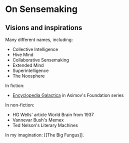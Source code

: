 # On Sensemaking



## Visions and inspirations 
Many different names, including: 

- Collective Intelligence 
- Hive Mind 
- Collaborative Sensemaking 
- Extended Mind 
- Superintelligence 
- The Noosphere 

In fiction:

- [Encyclopedia Galactica](https://en.wikipedia.org/wiki/Encyclopedia_Galactica) in Asimov's Foundation series 

In non-fiction: 

- HG Wells' article World Brain from 1937 
- Vannevar Bush's Memex 
- Ted Nelson's Literary Machines 

In my imagination: [[The Big Fungus]]. 